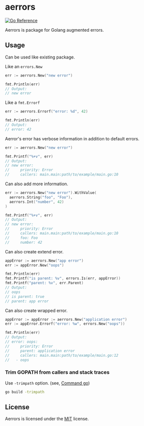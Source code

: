 # aerrors

[![Go Reference](https://pkg.go.dev/badge/github.com/kamiaka/aerrors.svg)](https://pkg.go.dev/github.com/kamiaka/aerrors)

Aerrors is package for Golang augmented errors.

## Usage

Can be used like existing package.

Like an `errors.New`

```go
err := aerrors.New("new error")

fmt.Println(err)
// Output:
// new error
```

Like a `fmt.Errorf`

```go
err := aerrors.Errorf("error: %d", 42)

fmt.Println(err)
// Output:
// error: 42
```

Aerror's error has verbose information in addition to default errors.

```go
err := aerrors.New("new error")

fmt.Printf("%+v", err)
// Output:
// new error:
//     priority: Error
//     callers: main.main:path/to/example/main.go:10
```

Can also add more information.

```go
err := aerrors.New("new error").WithValue(
  aerrors.String("foo", "Foo"),
  aerrors.Int("number", 42)
)

fmt.Printf("%+v", err)
// Output:
// new error:
//     priority: Error
//     callers: main.main:path/to/example/main.go:10
//     foo: Foo
//     number: 42
```

Can also create extend error.

```go
appError := aerrors.New("app error")
err := appError.New("oops")

fmt.Println(err)
fmt.Printf("is parent: %v", errors.Is(err, appError))
fmt.Printf("parent: %v", err.Parent)
// Output:
// oops
// is parent: true
// parent: app error
```

Can also create wrapped error.

```go
appError := appError := aerrors.New("application error")
err := appError.Errorf("error: %w", errors.New("oops"))

fmt.Println(err)
// Output:
// error: oops:
//     priority: Error
//     parent: application error
//     callers: main.main:path/to/example/main.go:12
//   - oops
```

### Trim GOPATH from callers and stack traces

Use `-trimpath` option. (see, [Command go](https://golang.org/cmd/go/#hdr-Compile_packages_and_dependencies))

```sh
go build -trimpath
```

## License

Aerrors is licensed under the [MIT](./LICENSE) license.
